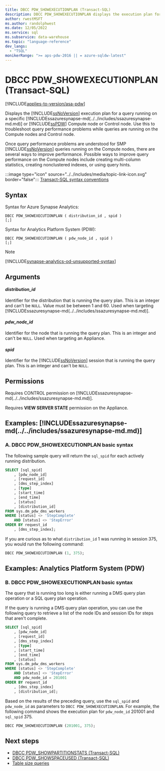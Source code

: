 ```yaml
---
title: DBCC PDW_SHOWEXECUTIONPLAN (Transact-SQL)
description: DBCC PDW_SHOWEXECUTIONPLAN displays the execution plan for a query running on a specific Azure Synapse Analytics or Analytics Platform System (PDW) compute node or control node.
author: rwestMSFT
ms.author: randolphwest
ms.date: 12/05/2022
ms.service: sql
ms.subservice: data-warehouse
ms.topic: "language-reference"
dev_langs:
  - "TSQL"
monikerRange: ">= aps-pdw-2016 || = azure-sqldw-latest"
---
```


# DBCC PDW_SHOWEXECUTIONPLAN (Transact-SQL)

[!INCLUDE[applies-to-version/asa-pdw](../../includes/applies-to-version/asa-pdw.md)]

Displays the [!INCLUDE[ssNoVersion](../../includes/ssnoversion-md.md)] execution plan for a query running on a specific [!INCLUDEssazuresynapse-md(../../includes/ssazuresynapse-md.md)] or [!INCLUDE[ssPDW](../../includes/sspdw-md.md)] Compute node or Control node. Use this to troubleshoot query performance problems while queries are running on the Compute nodes and Control node.

Once query performance problems are understood for SMP [!INCLUDE[ssNoVersion](../../includes/ssnoversion-md.md)] queries running on the Compute nodes, there are several ways to improve performance. Possible ways to improve query performance on the Compute nodes include creating multi-column statistics, creating nonclustered indexes, or using query hints.

:::image type="icon" source="../../includes/media/topic-link-icon.svg" border="false"::: [Transact-SQL syntax conventions](../../t-sql/language-elements/transact-sql-syntax-conventions-transact-sql.md)

## Syntax

Syntax for Azure Synapse Analytics:

```syntaxsql
DBCC PDW_SHOWEXECUTIONPLAN ( distribution_id , spid )
[;]
```

Syntax for Analytics Platform System (PDW):

```syntaxsql
DBCC PDW_SHOWEXECUTIONPLAN ( pdw_node_id , spid )
[;]
```

> [!NOTE]  
> [!INCLUDE[synapse-analytics-od-unsupported-syntax](../../includes/synapse-analytics-od-unsupported-syntax.md)]

## Arguments

#### *distribution_id*

 Identifier for the distribution that is running the query plan. This is an integer and can't be `NULL`. Value must be between 1 and 60. Used when targeting [!INCLUDEssazuresynapse-md(../../includes/ssazuresynapse-md.md)].

#### *pdw_node_id*

 Identifier for the node that is running the query plan. This is an integer and can't be `NULL`. Used when targeting an Appliance.

#### *spid*

 Identifier for the [!INCLUDE[ssNoVersion](../../includes/ssnoversion-md.md)] session that is running the query plan. This is an integer and can't be `NULL`.

## Permissions

 Requires CONTROL permission on [!INCLUDEssazuresynapse-md(../../includes/ssazuresynapse-md.md)].

Requires **VIEW SERVER STATE** permission on the Appliance.

## Examples: [!INCLUDEssazuresynapse-md(../../includes/ssazuresynapse-md.md)]

### A. DBCC PDW_SHOWEXECUTIONPLAN basic syntax

The following sample query will return the `sql_spid` for each actively running distribution.

```sql
SELECT [sql_spid]
    , [pdw_node_id]
    , [request_id]
    , [dms_step_index]
    , [type]
    , [start_time]
    , [end_time]
    , [status]
    , [distribution_id]
FROM sys.dm_pdw_dms_workers
WHERE [status] <> 'StepComplete'
    AND [status] <> 'StepError'
ORDER BY request_id
    , [dms_step_index];
```

If you are curious as to what `distribution_id` 1 was running in session 375, you would run the following command:

```sql
DBCC PDW_SHOWEXECUTIONPLAN (1, 375);
```

## Examples: Analytics Platform System (PDW)

### B. DBCC PDW_SHOWEXECUTIONPLAN basic syntax

 The query that is running too long is either running a DMS query plan operation or a SQL query plan operation.

If the query is running a DMS query plan operation, you can use the following query to retrieve a list of the node IDs and session IDs for steps that aren't complete.

```sql
SELECT [sql_spid]
    , [pdw_node_id]
    , [request_id]
    , [dms_step_index]
    , [type]
    , [start_time]
    , [end_time]
    , [status]
FROM sys.dm_pdw_dms_workers
WHERE [status] <> 'StepComplete'
    AND [status] <> 'StepError'
    AND pdw_node_id = 201001
ORDER BY request_id
    , [dms_step_index]
    , [distribution_id];
```

Based on the results of the preceding query, use the `sql_spid` and `pdw_node_id` as parameters to `DBCC PDW_SHOWEXECUTIONPLAN`. For example, the following command shows the execution plan for `pdw_node_id` 201001 and `sql_spid` 375.

```sql
DBCC PDW_SHOWEXECUTIONPLAN (201001, 375);
```

## Next steps

- [DBCC PDW_SHOWPARTITIONSTATS (Transact-SQL)](dbcc-pdw-showpartitionstats-transact-sql.md)
- [DBCC PDW_SHOWSPACEUSED (Transact-SQL)](dbcc-pdw-showspaceused-transact-sql.md)
- [Table size queries](/azure/synapse-analytics/sql-data-warehouse/sql-data-warehouse-tables-overview#table-size-queries)
